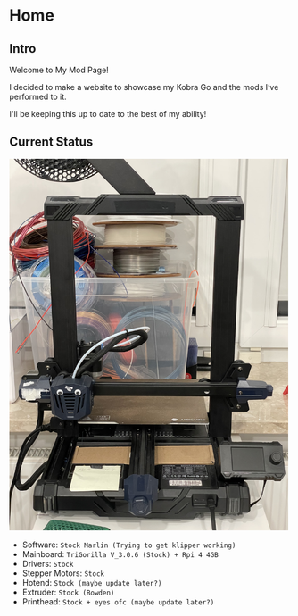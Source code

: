 # Home
## Intro
Welcome to My Mod Page!

I decided to make a website to showcase my Kobra Go and the mods I’ve performed to it.

I'll be keeping this up to date to the best of my ability!

## Current Status
<img src="assets/setup.jpeg" alt="drawing" width="500"/>

* Software: 
    ```Stock Marlin (Trying to get klipper working)```
* Mainboard:
    ```TriGorilla V_3.0.6 (Stock) + Rpi 4 4GB```
* Drivers:
    ```Stock```
* Stepper Motors:
    ```Stock```
* Hotend:
    ```Stock (maybe update later?)```
* Extruder:
    ```Stock (Bowden)```
* Printhead:
    ```Stock + eyes ofc (maybe update later?)```
